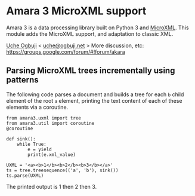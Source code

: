 # Amara 3 MicroXML support

Amara 3 is a data processing library built on Python 3 and [MicroXML](http://www.w3.org/community/microxml/). This module adds the MicroXML support, and adaptation to classic XML.

[Uche Ogbuji](http://uche.ogbuji.net) < uche@ogbuji.net >
More discussion, etc: https://groups.google.com/forum/#!forum/akara


## Parsing MicroXML trees incrementally using patterns

The following code parses a document and builds a tree for each `b` child element of the root `a` element, printing the text content of each of these elements via a coroutine.

	from amara3.uxml import tree
	from amara3.util import coroutine
	@coroutine

	def sink():
	    while True:
	        e = yield
	        print(e.xml_value)

	UXML = '<a><b>1</b><b>2</b><b>3</b></a>'
	ts = tree.treesequence(('a', 'b'), sink())
	ts.parse(UXML)

The printed output is 1 then 2 then 3.

